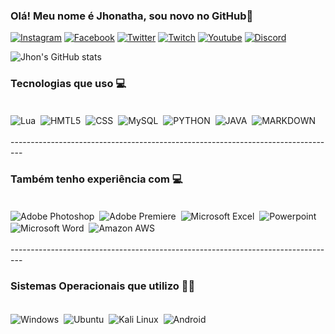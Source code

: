 
### Olá! Meu nome é Jhonatha, sou novo no GitHub🚓

[![Instagram](https://img.shields.io/badge/Instagram-E4405F?style=for-the-badge&logo=instagram&logoColor=white
)](https://www.instagram.com/jhonatha_nunes/)
[![Facebook](https://img.shields.io/badge/Facebook-1877F2?style=for-the-badge&logo=facebook&logoColor=white
)](https://www.facebook.com/jhonatha192/)
[![Twitter](https://img.shields.io/badge/Twitter-1DA1F2?style=for-the-badge&logo=twitter&logoColor=white
)](https://twitter.com/OfcJhonatha/)
[![Twitch](https://img.shields.io/badge/Twitch-9146FF?style=for-the-badge&logo=twitch&logoColor=white
)](https://www.twitch.tv/ijhonn_/)
[![Youtube](https://img.shields.io/badge/YouTube-FF0000?style=for-the-badge&logo=youtube&logoColor=white
)](https://www.youtube.com/channel/UC611XtNxnJU_s65taBHJIgw)
[![Discord](https://img.shields.io/badge/Discord-7289DA?style=for-the-badge&logo=discord&logoColor=white
)](https://discordapp.com/users/345724192601276417)


![Jhon's GitHub stats](https://github-readme-stats.vercel.app/api?username=iJhonN&show_icons=true&theme=tokyonight)

### Tecnologias que uso 💻

<div stiyle="display: inline_block"><br/>
            <img align="center" alt=
        "Lua" src=
    "https://img.shields.io/badge/Lua-2C2D72?style=for-the-badge&logo=lua&logoColor=white"
    /> 
                <img align="center" alt=
            "HMTL5" src=
        "https://img.shields.io/badge/HTML5-E34F26?style=for-the-badge&logo=html5&logoColor=white"
    /> 
                    <img align="center" alt=
                "CSS" src=
            "https://img.shields.io/badge/CSS-239120?&style=for-the-badge&logo=css3&logoColor=white"
    /> 
                        <img align="center" alt=
                 "MySQL" src=
                "https://img.shields.io/badge/MySQL-00000F?style=for-the-badge&logo=mysql&logoColor=white"
    /> 
                    <img align="center" alt=
                "PYTHON" src=
            "https://img.shields.io/badge/Python-14354C?style=for-the-badge&logo=python&logoColor=white"
    /> 
                <img align="center" alt=
            "JAVA" src=
        "https://img.shields.io/badge/Java-ED8B00?style=for-the-badge&logo=java&logoColor=white"
    /> 
            <img align="center" alt=
        "MARKDOWN" src=
    "https://img.shields.io/badge/Markdown-000000?style=for-the-badge&logo=markdown&logoColor=white"
    /> 

<div>
<br>---------------------------------------------------------------------------------


### Também tenho experiência com 💻

<div stiyle="display: inline_block"><br/>
            <img align="center" alt=
        "Adobe Photoshop" src=
    "https://img.shields.io/badge/Adobe%20Photoshop-31A8FF?style=for-the-badge&logo=Adobe%20Photoshop&logoColor=black"
/> 
            <img align="center" alt=
        "Adobe Premiere" src=
    "https://img.shields.io/badge/Adobe%20Premiere%20Pro-9999FF?style=for-the-badge&logo=Adobe%20Premiere%20Pro&logoColor=white"
/> 
            <img align="center" alt=
        "Microsoft Excel" src=
    "https://img.shields.io/badge/Microsoft_Excel-217346?style=for-the-badge&logo=microsoft-excel&logoColor=white"
/> 
            <img align="center" alt=
        "Powerpoint" src=
    "https://img.shields.io/badge/Microsoft_PowerPoint-B7472A?style=for-the-badge&logo=microsoft-powerpoint&logoColor=white"
/> 
            <img align="center" alt=
        "Microsoft Word" src=
    "https://img.shields.io/badge/Microsoft_Word-2B579A?style=for-the-badge&logo=microsoft-word&logoColor=white"
/> 
            <img align="center" alt=
        "Amazon AWS" src=
    "https://img.shields.io/badge/Amazon_AWS-232F3E?style=for-the-badge&logo=amazon-aws&logoColor=white"
/>
<div>
<br>---------------------------------------------------------------------------------


### Sistemas Operacionais que utilizo 🐱‍👤

<div stiyle="display: inline_block"><br/>
            <img align="center" alt=
        "Windows" src=
    "https://img.shields.io/badge/Windows-0078D6?style=for-the-badge&logo=windows&logoColor=white"
/> 
                <img align="center" alt=
            "Ubuntu" src=
        "https://img.shields.io/badge/Ubuntu-E95420?style=for-the-badge&logo=ubuntu&logoColor=white"
/> 
                <img align="center" alt=
            "Kali Linux" src=
        "https://img.shields.io/badge/Kali_Linux-557C94?style=for-the-badge&logo=kali-linux&logoColor=white"
/> 
            <img align="center" alt=
        "Android" src=
    "https://img.shields.io/badge/Android-3DDC84?style=for-the-badge&logo=android&logoColor=white"
/>
<div>